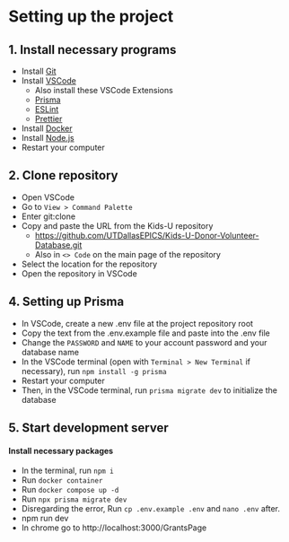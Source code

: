 # Setting up the project

## 1. Install necessary programs
- Install [Git](https://git-scm.com/downloads)
- Install [VSCode](https://code.visualstudio.com/download)
    - Also install these VSCode Extensions
    - [Prisma](https://marketplace.visualstudio.com/items?itemName=Prisma.prisma)
    - [ESLint](https://marketplace.visualstudio.com/items?itemName=dbaeumer.vscode-eslint)
    - [Prettier](https://marketplace.visualstudio.com/items?itemName=esbenp.prettier-vscode)
- Install [Docker](https://docs.docker.com/engine/install/)
- Install [Node.js](https://nodejs.org/en/download)
- Restart your computer


## 2. Clone repository
- Open VSCode
- Go to `View > Command Palette`
- Enter git:clone
- Copy and paste the URL from the Kids-U repository
    - https://github.com/UTDallasEPICS/Kids-U-Donor-Volunteer-Database.git
    - Also in `<> Code` on the main page of the repository
- Select the location for the repository
- Open the repository in VSCode


## 4. Setting up Prisma
- In VSCode, create a new .env file at the project repository root
- Copy the text from the .env.example file and paste into the .env file
- Change the `PASSWORD` and `NAME` to your account password and your database name
- In the VSCode terminal (open with `Terminal > New Terminal` if necessary), run `npm install -g prisma`
- Restart your computer
- Then, in the VSCode terminal, run `prisma migrate dev` to initialize the database 

## 5. Start development server
#### Install necessary packages
- In the terminal, run `npm i`
- Run `docker container`
- Run `docker compose up -d`
- Run `npx prisma migrate dev`
- Disregarding the error, Run `cp .env.example .env` and `nano .env` after.
- npm run dev
- In chrome go to http://localhost:3000/GrantsPage
